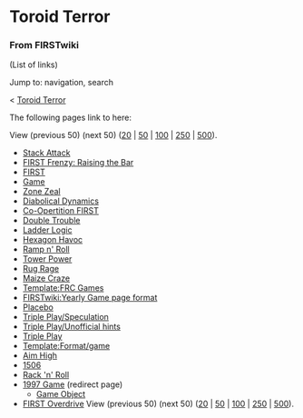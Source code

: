 # Toroid Terror

### From FIRSTwiki

(List of links)

Jump to: navigation, search

&lt; [Toroid Terror](/index.php?title=Toroid_Terror&redirect=no "Toroid
Terror" )  

The following pages link to here:

View (previous 50) (next 50)
([20](/index.php?title=Special:Whatlinkshere/Toroid_Terror&limit=20&from=0
"Special:Whatlinkshere/Toroid Terror" ) |
[50](/index.php?title=Special:Whatlinkshere/Toroid_Terror&limit=50&from=0
"Special:Whatlinkshere/Toroid Terror" ) |
[100](/index.php?title=Special:Whatlinkshere/Toroid_Terror&limit=100&from=0
"Special:Whatlinkshere/Toroid Terror" ) |
[250](/index.php?title=Special:Whatlinkshere/Toroid_Terror&limit=250&from=0
"Special:Whatlinkshere/Toroid Terror" ) |
[500](/index.php?title=Special:Whatlinkshere/Toroid_Terror&limit=500&from=0
"Special:Whatlinkshere/Toroid Terror" )).

  * [Stack Attack](Stack_Attack "Stack Attack" )
  * [FIRST Frenzy: Raising the Bar](FIRST_Frenzy:_Raising_the_Bar "FIRST Frenzy: Raising the Bar" )
  * [FIRST](FIRST "FIRST" )
  * [Game](Game "Game" )
  * [Zone Zeal](Zone_Zeal "Zone Zeal" )
  * [Diabolical Dynamics](Diabolical_Dynamics "Diabolical Dynamics" )
  * [Co-Opertition FIRST](Co-Opertition_FIRST "Co-Opertition FIRST" )
  * [Double Trouble](Double_Trouble "Double Trouble" )
  * [Ladder Logic](Ladder_Logic "Ladder Logic" )
  * [Hexagon Havoc](Hexagon_Havoc "Hexagon Havoc" )
  * [Ramp n' Roll](Ramp_n%27_Roll "Ramp n' Roll" )
  * [Tower Power](Tower_Power "Tower Power" )
  * [Rug Rage](Rug_Rage "Rug Rage" )
  * [Maize Craze](Maize_Craze "Maize Craze" )
  * [Template:FRC Games](Template:FRC_Games "Template:FRC Games" )
  * [FIRSTwiki:Yearly Game page format](FIRSTwiki:Yearly_Game_page_format "FIRSTwiki:Yearly Game page format" )
  * [Placebo](Placebo "Placebo" )
  * [Triple Play/Speculation](Triple_Play/Speculation "Triple Play/Speculation" )
  * [Triple Play/Unofficial hints](Triple_Play/Unofficial_hints "Triple Play/Unofficial hints" )
  * [Triple Play](Triple_Play "Triple Play" )
  * [Template:Format/game](Template:Format/game "Template:Format/game" )
  * [Aim High](Aim_High "Aim High" )
  * [1506](1506 "1506" )
  * [Rack 'n' Roll](Rack_%27n%27_Roll "Rack 'n' Roll" )
  * [1997 Game](/index.php?title=1997_Game&redirect=no "1997 Game" ) (redirect page) 
    * [Game Object](Game_Object "Game Object" )
  * [FIRST Overdrive](FIRST_Overdrive "FIRST Overdrive" )
View (previous 50) (next 50)
([20](/index.php?title=Special:Whatlinkshere/Toroid_Terror&limit=20&from=0
"Special:Whatlinkshere/Toroid Terror" ) |
[50](/index.php?title=Special:Whatlinkshere/Toroid_Terror&limit=50&from=0
"Special:Whatlinkshere/Toroid Terror" ) |
[100](/index.php?title=Special:Whatlinkshere/Toroid_Terror&limit=100&from=0
"Special:Whatlinkshere/Toroid Terror" ) |
[250](/index.php?title=Special:Whatlinkshere/Toroid_Terror&limit=250&from=0
"Special:Whatlinkshere/Toroid Terror" ) |
[500](/index.php?title=Special:Whatlinkshere/Toroid_Terror&limit=500&from=0
"Special:Whatlinkshere/Toroid Terror" )).

